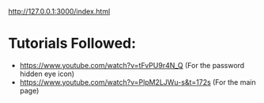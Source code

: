 http://127.0.0.1:3000/index.html

# Tutorials Followed:
- https://www.youtube.com/watch?v=tFvPU9r4N_Q (For the password hidden eye icon)
- https://www.youtube.com/watch?v=PlpM2LJWu-s&t=172s (For the main page)
